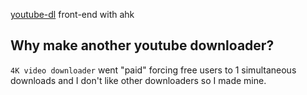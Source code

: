 [youtube-dl](https://github.com/ytdl-org/youtube-dl) front-end with ahk

## Why make another youtube downloader?
`4K video downloader` went "paid" forcing free users to 1 simultaneous downloads and I don't like other downloaders so I made mine.
